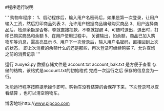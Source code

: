 #程序运行说明

'''
购物车程序：
1、启动程序后，输入用户名密码后，如果是第一次登录，让用户输入工资，然后打印商品列表
2、允许用户根据商品编号购买商品
3、用户选择商品后，检测余额是否够，够就直接扣款，不够就提醒
4、可随时退出，退出时，打印已购买商品和余额
5、在用户使用过程中， 关键输出，如余额，商品已加入购物车等消息，需高亮显示
6、用户下一次登录后，输入用户名密码，直接回到上次的状态，
   即上次消费的余额什么的还是那些，再次登录可继续购买
7、允许查询之前的消费记录
'''

运行 zuoye3.py
数据存储文件是 account.txt
account_bak.txt 是方便于查看 存储的结构，该格式是account.txt的初始格式
完成一次运行之后 保存的信息变为一行。

功能运行程序按照提示操作即可。购物车没有结算的会保存下来，下次登录可以查看结算 ，也可以清空购物车。

博客地址http://www.pipcoo.com
